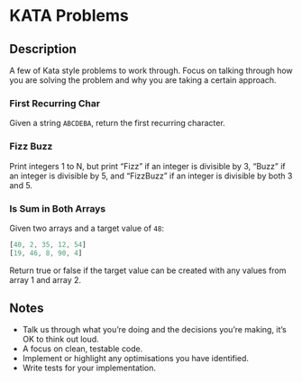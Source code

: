 # KATA Problems

## Description

A few of Kata style problems to work through. Focus on talking through how you are solving the problem and why you are taking a certain approach.

### First Recurring Char

Given a string `ABCDEBA`, return the first recurring character.

### Fizz Buzz

Print integers 1 to N, but print “Fizz” if an integer is divisible by 3, “Buzz” if an integer is divisible by 5, and “FizzBuzz” if an integer is divisible by both 3 and 5.

### Is Sum in Both Arrays

Given two arrays and a target value of `48`:

```javascript
[40, 2, 35, 12, 54]
[19, 46, 8, 90, 4]
```

Return true or false if the target value can be created with any values from array 1 and array 2.

## Notes

* Talk us through what you’re doing and the decisions you’re making, it’s OK to think
  out loud.
* A focus on clean, testable code.
* Implement or highlight any optimisations you have identified.
* Write tests for your implementation.
